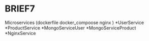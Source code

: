 # BRIEF7
Microservices (dockerfile docker_compoose  nginx )
*UserService
*ProductService
*MongoServiceUser
*MongoServiceProduct
*NginxService
